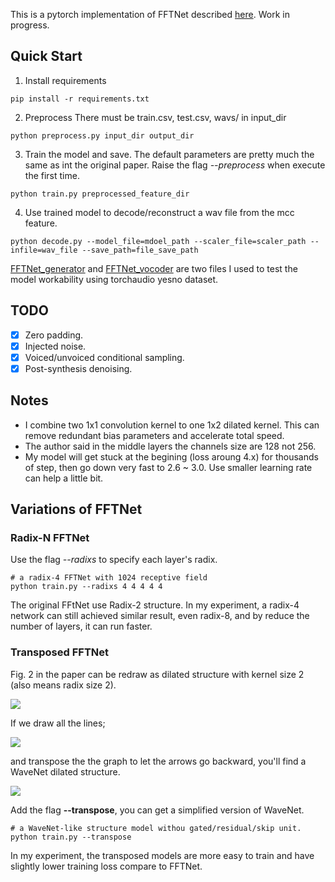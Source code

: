 This is a pytorch implementation of FFTNet described [here](http://gfx.cs.princeton.edu/pubs/Jin_2018_FAR/).
Work in progress.

## Quick Start

1. Install requirements
```
pip install -r requirements.txt
```

2. Preprocess
There must be train.csv, test.csv, wavs/ in input_dir
```
python preprocess.py input_dir output_dir
```
3. Train the model and save. The default parameters are pretty much the same as int the original paper. 
Raise the flag _--preprocess_ when execute the first time.

```
python train.py preprocessed_feature_dir
```

4. Use trained model to decode/reconstruct a wav file from the mcc feature.

```
python decode.py --model_file=mdoel_path --scaler_file=scaler_path --infile=wav_file --save_path=file_save_path
```

[FFTNet_generator](FFTNet_generator.py) and [FFTNet_vocoder](FFTNet_vocoder.py) are two files I used to test the model 
workability using torchaudio yesno dataset.


## TODO

- [x] Zero padding.
- [x] Injected noise.
- [x] Voiced/unvoiced conditional sampling.
- [x] Post-synthesis denoising.

## Notes

* I combine two 1x1 convolution kernel to one 1x2 dilated kernel.
This can remove redundant bias parameters and accelerate total speed.
* The author said in the middle layers the channels size are 128 not 256.
* My model will get stuck at the begining (loss aroung 4.x) for thousands of step, then go down very fast to 2.6 ~ 3.0.
Use smaller learning rate can help a little bit.

## Variations of FFTNet

### Radix-N FFTNet

Use the flag _--radixs_ to specify each layer's radix.

```
# a radix-4 FFTNet with 1024 receptive field
python train.py --radixs 4 4 4 4 4
```

The original FFtNet use Radix-2 structure. In my experiment, a radix-4 network can still achieved similar result, 
even radix-8, and by reduce the number of layers, it can run faster.

### Transposed FFTNet

Fig. 2 in the paper can be redraw as dilated structure with kernel size 2 (also means radix size 2).

![](images/fftnet_dilated.png)

If we draw all the lines;

![](images/fftnet_dilated2.png)

and transpose the the graph to let the arrows go backward, you'll find a WaveNet dilated structure.

![](images/fftnet_wavenet.png)

Add the flag __--transpose__, you can get a simplified version of WaveNet.
```
# a WaveNet-like structure model withou gated/residual/skip unit.
python train.py --transpose
```
In my experiment, the transposed models are more easy to train and have slightly lower training loss compare to FFTNet.
